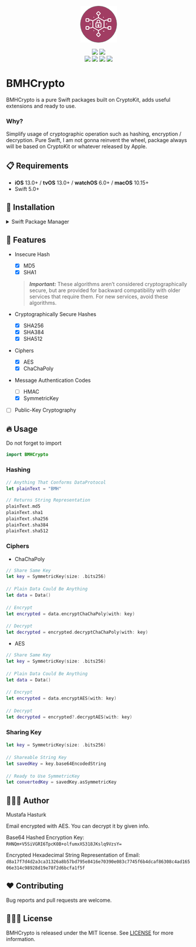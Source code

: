 <p align="center">
<img src="https://raw.githubusercontent.com/muhasturk/BMHCrypto/master/res/BMHCrypto.png" alt="BMHCrypto" title="BMHCrypto" width="100"/>
</p>

<p align="center">
<a href=""><img src="https://img.shields.io/badge/BMH-Crypto-red"></a>
<a href=""><img src="https://img.shields.io/badge/platforms-iOS%20%7C%20tvOS%20%7C%20macOS%20%7C%20watchOS%20%7C%20Linux-lightgrey.svg"></a>
<br/>
<a href="https://swift.org/package-manager/"><img src="https://img.shields.io/badge/SPM-Compatible-brightgreen.svg?style=flat"></a>
<a href="https://swift.org"><img src="https://img.shields.io/badge/Swift-5.2-orange.svg"></a>
<a href="https://developer.apple.com/xcode"><img src="https://img.shields.io/badge/Xcode-11.4-blue.svg"></a>
<a href="https://raw.githubusercontent.com/muhasturk/BMHCrypto/master/LICENSE"><img src="https://img.shields.io/badge/License-MIT-green"></a>
</p>

# BMHCrypto

BMHCrypto is a pure Swift packages built on CryptoKit, adds useful extensions and ready to use.

### Why?
Simplify usage of cryptographic operation such as hashing, encryption / decryption. Pure Swift, I am not gonna reinvent the wheel, package always will be based on CryptoKit or whatever released by Apple.

## 📋 Requirements

- **iOS** 13.0+ / **tvOS** 13.0+ / **watchOS** 6.0+ / **macOS** 10.15+
- Swift 5.0+

## 📲 Installation

<details>
<summary>Swift Package Manager</summary>
</br>

#### Xcode Project
<a href="https://swift.org/package-manager">Swift Package Manager</a> is built into new versions of Xcode. To install `BMHCrypto` with SPM:

- Open your project in Xcode

- Click "File" -> "Swift Packages" -> "Add Package Dependency..."

- Paste the following URL: 

`https://github.com/muhasturk/BMHCrypto.git`

- Click "Next" -> "Next" -> "Finish"

#### As Dependecy
<p>You can use <a href="https://swift.org/package-manager">The Swift Package Manager</a> to install <code>BMHCrypto</code> by adding the proper description to your <code>Package.swift</code> file:</p>

```swift
import PackageDescription

let package = Package(
    name: "YOUR_PROJECT_NAME",
    targets: [],
    dependencies: [
        .package(url: "https://github.com/muhasturk/BMHCrypto.git", from: "0.1.0")
    ]
)
```

<p>Next, add <code>BMHCrypto</code> to your targets dependencies like so:</p>

```swift
.target(
    name: "YOUR_TARGET_NAME",
    dependencies: [
        "BMHCrypto",
    ]
),
```

<p>Then run <code>swift package update</code>.</p>
</details>

## 🎁 Features

- Insecure Hash
    - [x] MD5
    - [x] SHA1
    > **_Important:_**  These algorithms aren’t considered cryptographically secure, but are provided for backward compatibility with older services that require them. For new services, avoid these algorithms.

- Cryptographically Secure Hashes
    - [x] SHA256
    - [x] SHA384
    - [x] SHA512

- Ciphers
    - [x] AES
    - [x] ChaChaPoly

- Message Authentication Codes
    - [ ] HMAC
    - [x] SymmetricKey

- [ ] Public-Key Cryptography

## 🔥 Usage
Do not forget to import
```swift
import BMHCrypto
```
### Hashing

```swift
// Anything That Conforms DataProtocol
let plainText = "BMH"
```

```swift
// Returns String Representation
plainText.md5
plainText.sha1
plainText.sha256
plainText.sha384
plainText.sha512
```

### Ciphers

- ChaChaPoly
```swift
// Share Same Key
let key = SymmetricKey(size: .bits256) 

// Plain Data Could Be Anything
let data = Data()

// Encrypt
let encrypted = data.encryptChaChaPoly(with: key)

// Decrypt
let decrypted = encrypted.decryptChaChaPoly(with: key)
```

- AES
```swift
// Share Same Key
let key = SymmetricKey(size: .bits256) 

// Plain Data Could Be Anything
let data = Data()

// Encrypt
let encrypted = data.encryptAES(with: key)

// Decrypt
let decrypted = encrypted?.decryptAES(with: key)
```

### Sharing Key
```swift
let key = SymmetricKey(size: .bits256) 

// Shareable String Key
let savedKey = key.base64EncodedString

// Ready to Use SymmetricKey
let convertedKey = savedKey.asSymmetricKey
```

## 👨🏻‍💻 Author
Mustafa Hasturk

Email encrypted with AES. You can decrypt it by given info.

Base64 Hashed Encryption Key:  
`RHNQm+V5SiVGRI6TpcK0B+olfumxXS318JKslq9VzsY=`


Encrypted Hexadecimal String Representation of Email: `d8a17f7d4d2a3ca31326a8b57bd795e8416e70390e083c7745f6b4dcaf86308c4ad16506e314c98928d19e78f2d6bcfa1f5f`

## ❤️ Contributing
Bug reports and pull requests are welcome.

## 👮🏻‍♂️ License

BMHCrypto is released under the MIT license. See [LICENSE](https://github.com/muhasturk/BMHCrypto/blob/master/LICENSE) for more information.